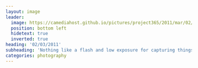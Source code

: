 ```yaml
---
layout: image
leader:
  image: https://camediahost.github.io/pictures/project365/2011/mar/02/020311.jpg
  position: bottom left
  hidetext: true
  inverted: true
heading: '02/03/2011'
subheading: 'Nothing like a flash and low exposure for capturing things mid-flow'
categories: photography
---
```

